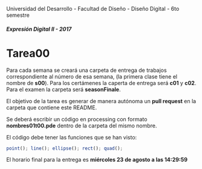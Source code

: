 Universidad del Desarrollo - Facultad de Diseño - Diseño Digital - 6to semestre

##### Expresión Digital II - 2017

# Tarea00

Para cada semana se creará una carpeta de entrega de trabajos correspondiente al número de esa semana, (la primera clase tiene el nombre de **s00**). Para los certámenes la caperta de entrega será **c01** y **c02**. Para el examen la carpeta será **seasonFinale**. 

El objetivo de la tarea es generar de manera autónoma un **pull request** en la carpeta que contiene este README.

Se deberá escribir un código en processing con formato **nombres01t00.pde** dentro de la carpeta del mismo nombre. 

El código debe tener las funciones que se han visto:

```javascript
point(); line(); ellipse(); rect(); quad();
```

El horario final para la entrega es **miércoles 23 de agosto a las 14:29:59**